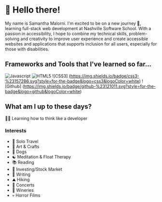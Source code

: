 
# 👋 Hello there! 

My name is Samantha Malorni. I'm excited to be on a new journey 🚀, learning full-stack web development at Nashville Software School. With a passion in accessibility, I hope to combine my technical skills, problem-solving and creativity to improve user experience and create accessible websites and applications that supports inclusion for all users, especially for those with disabilities. 

## Frameworks and Tools that I've learned so far...
![Javascript](https://img.shields.io/badge/javascript-%23323330.svg?style=for-the-badge&logo=javascript&logoColor=%23F7DF1E)
![HTML5](https://img.shields.io/badge/html5-%23E34F26.svg?style=for-the-badge&logo=html5&logoColor=white)
![CSS3] (https://img.shields.io/badge/css3-%231572B6.svg?style=for-the-badge&logo=css3&logoColor=white)
![Github] (https://img.shields.io/badge/github-%23121011.svg?style=for-the-badge&logo=github&logoColor=white)

## What am I up to these days? 
👩‍💻 Learning how to think like a developer

### Interests
* 🧳 Solo Travel   
* 🎨 Art & Crafts
* 🐶 Dogs
* ☯️ Meditation & Float Therapy
* 📚 Reading
* 💸 Investing/Stock Market
* 📝 Writing
* ⛰️ Hiking
* 🤘 Concerts
* 🍷 Wineries
* 💀 Horror Films


